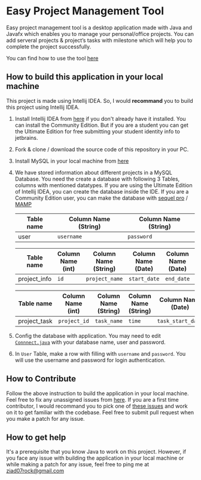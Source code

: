 # Easy Project Management Tool

Easy project management tool is a desktop application made with Java and Javafx which enables you to manage your personal/office projects. You can add serveral projects & project’s tasks with milestone which will help you to complete the project successfully.

You can find how to use the tool [here](https://www.youtube.com/watch?v=W6fC6OQOjd0)

## How to build this application in your local machine
This project is made using Intellij IDEA. So, I would **recommand** you to build this project using Intellij IDEA. 
1. Install Intellij IDEA from [here](https://www.jetbrains.com/idea/) if you don't already have it installed. You can install the Community Edition. But if you are a student you can get the Ultimate Edition for free submitting your student identity info to jetbrains.
2. Fork & clone / download the source code of this repository in your PC.
3. Install MySQL in your local machine from [here](https://www.mysql.com/downloads/) 
4. We have stored information about different projects in a MySQL Database. You need the create a database with following 3 Tables, columns with mentioned datatypes. If you are using the Ultimate Edition of Intellij IDEA, you can create the database inside the IDE. If you are a Community Edition user, you can make the database with [sequel pro](https://www.sequelpro.com/) / [MAMP](https://www.mamp.info/en/downloads/)  

    Table name    | Column Name (String)   |  Column Name (String)
    ------------- | -------------  | ------------
    user          | ```username```   |  ```password```

    Table name    | Column Name (int)|  Column Name (String)| Column Name (Date) | Column Name (Date) | Column Name (String)
    ------------- | -------------  | -------------       | ------------        | ------------    | ------------
    project_info  | ```id```       |  ```project_name``` | ```start_date```    | ```end_date```  | ```estimated_time```


    Table name    | Column Name (int)|  Column Name (String)| Column Name (String) | Column Name (Date) | Column Name (Date) | Column Name (String)  | Column Name (String) | Column Name (String) | Column Name (String)  
    ------------- | -------------    | -------------        | ------------- | ------------       | ------------    | ------------ |---------- | ----------- | -------------
    project_task  | ```project_id``` |  ```task_name```     | ```time``` | ```task_start_date```   | ```task_end_date```  | ```progress``` | ```color``` |   ```dependency```  | ```assigned``` 
5. Config the database with application. You may need to edit [```Connnect.java```](https://github.com/atiqueahmedziad/Easy-Project-Management-Tool/blob/master/src/App/Connect.java) with your database name, user and password.
6. In ```User``` Table, make a row with filling with ```username``` and ```password```. You will use the username and password for login authentication.

## How to Contribute
Follow the above instruction to build the application in your local machine. Feel free to fix any unassigned issues from [here](https://github.com/atiqueahmedziad/Easy-Project-Management-Tool/issues). If you are a first time contributor, I would recommand you to pick one of [these issues](https://github.com/atiqueahmedziad/Easy-Project-Management-Tool/labels/good%20first%20issue) and work on it to get familiar with the codebase.
Feel free to submit pull request when you make a patch for any issue.

## How to get help
It's a prerequisite that you know Java to work on this project. However, if you face any issue with building the application in your local machine or while making a patch for any issue, feel free to ping me at ziad07rock@gmail.com

